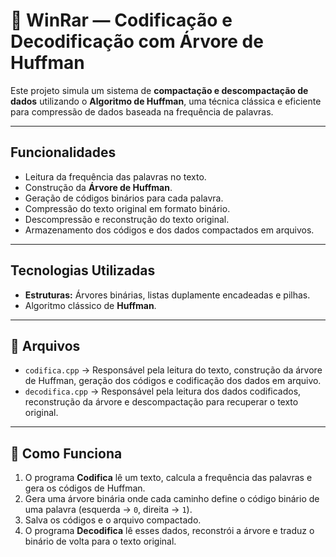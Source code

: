 # 🌳 WinRar — Codificação e Decodificação com Árvore de Huffman

Este projeto simula um sistema de **compactação e descompactação de dados** utilizando o **Algoritmo de Huffman**, uma técnica clássica e eficiente para compressão de dados baseada na frequência de palavras.

---

## Funcionalidades

- Leitura da frequência das palavras no texto.
- Construção da **Árvore de Huffman**.
- Geração de códigos binários para cada palavra.
- Compressão do texto original em formato binário.
- Descompressão e reconstrução do texto original.
- Armazenamento dos códigos e dos dados compactados em arquivos.

---

## Tecnologias Utilizadas

- **Estruturas:** Árvores binárias, listas duplamente encadeadas e pilhas.
- Algoritmo clássico de **Huffman**.

---

## 📁 Arquivos

- `codifica.cpp` → Responsável pela leitura do texto, construção da árvore de Huffman, geração dos códigos e codificação dos dados em arquivo.
- `decodifica.cpp` → Responsável pela leitura dos dados codificados, reconstrução da árvore e descompactação para recuperar o texto original.

---

## 📜 Como Funciona

1. O programa **Codifica** lê um texto, calcula a frequência das palavras e gera os códigos de Huffman.
2. Gera uma árvore binária onde cada caminho define o código binário de uma palavra (esquerda → `0`, direita → `1`).
3. Salva os códigos e o arquivo compactado.
4. O programa **Decodifica** lê esses dados, reconstrói a árvore e traduz o binário de volta para o texto original.
